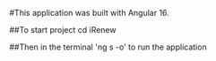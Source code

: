 #This application was built with Angular 16.

##To start project  cd iRenew 

##Then in the terminal 'ng s -o'  to run the application

  
  
